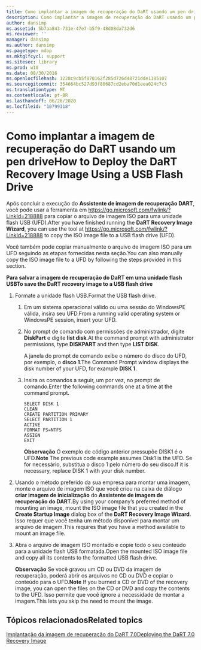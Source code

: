 ```yaml
---
title: Como implantar a imagem de recuperação do DaRT usando um pen drive
description: Como implantar a imagem de recuperação do DaRT usando um pen drive
author: dansimp
ms.assetid: 5b7aa843-731e-47e7-b5f9-48d08da732d6
ms.reviewer: ''
manager: dansimp
ms.author: dansimp
ms.pagetype: mdop
ms.mktglfcycl: support
ms.sitesec: library
ms.prod: w10
ms.date: 08/30/2016
ms.openlocfilehash: 1228c9cb5f870162f285d726d48721dde1185107
ms.sourcegitcommit: 354664bc527d93f80687cd2eba70d1eea024c7c3
ms.translationtype: MT
ms.contentlocale: pt-BR
ms.lasthandoff: 06/26/2020
ms.locfileid: "10799318"
---
```

# <span data-ttu-id="7600f-103">Como implantar a imagem de recuperação do DaRT usando um pen drive</span><span class="sxs-lookup"><span data-stu-id="7600f-103">How to Deploy the DaRT Recovery Image Using a USB Flash Drive</span></span>


<span data-ttu-id="7600f-104">Após concluir a execução do **Assistente de imagem de recuperação DART**, você pode usar a ferramenta em <https://go.microsoft.com/fwlink/?LinkId=218888> para copiar o arquivo de imagem ISO para uma unidade flash USB (UFD).</span><span class="sxs-lookup"><span data-stu-id="7600f-104">After you have finished running the **DaRT Recovery Image Wizard**, you can use the tool at <https://go.microsoft.com/fwlink/?LinkId=218888> to copy the ISO image file to a USB flash drive (UFD).</span></span>

<span data-ttu-id="7600f-105">Você também pode copiar manualmente o arquivo de imagem ISO para um UFD seguindo as etapas fornecidas nesta seção.</span><span class="sxs-lookup"><span data-stu-id="7600f-105">You can also manually copy the ISO image file to a UFD by following the steps provided in this section.</span></span>

**<span data-ttu-id="7600f-106">Para salvar a imagem de recuperação do DaRT em uma unidade flash USB</span><span class="sxs-lookup"><span data-stu-id="7600f-106">To save the DaRT recovery image to a USB flash drive</span></span>**

1.  <span data-ttu-id="7600f-107">Formate a unidade flash USB.</span><span class="sxs-lookup"><span data-stu-id="7600f-107">Format the USB flash drive.</span></span>

    1.  <span data-ttu-id="7600f-108">Em um sistema operacional válido ou uma sessão do WindowsPE válida, insira seu UFD.</span><span class="sxs-lookup"><span data-stu-id="7600f-108">From a running valid operating system or WindowsPE session, insert your UFD.</span></span>

    2.  <span data-ttu-id="7600f-109">No prompt de comando com permissões de administrador, digite **DiskPart** e digite **list disk**.</span><span class="sxs-lookup"><span data-stu-id="7600f-109">At the command prompt with administrator permissions, type **DISKPART** and then type **LIST DISK**.</span></span>

        <span data-ttu-id="7600f-110">A janela do prompt de comando exibe o número do disco do UFD, por exemplo, o **disco 1**.</span><span class="sxs-lookup"><span data-stu-id="7600f-110">The Command Prompt window displays the disk number of your UFD, for example **DISK 1**.</span></span>

    3.  <span data-ttu-id="7600f-111">Insira os comandos a seguir, um por vez, no prompt de comando.</span><span class="sxs-lookup"><span data-stu-id="7600f-111">Enter the following commands one at a time at the command prompt.</span></span>

        ``` syntax
        SELECT DISK 1
        CLEAN
        CREATE PARTITION PRIMARY
        SELECT PARTITION 1
        ACTIVE
        FORMAT FS=NTFS
        ASSIGN
        EXIT
        ```

        <span data-ttu-id="7600f-112">**Observação**  O exemplo de código anterior pressupõe DISK1 é o UFD.</span><span class="sxs-lookup"><span data-stu-id="7600f-112">**Note** The previous code example assumes Disk1 is the UFD.</span></span> <span data-ttu-id="7600f-113">Se for necessário, substitua o disco 1 pelo número do seu disco.</span><span class="sxs-lookup"><span data-stu-id="7600f-113">If it is necessary, replace DISK 1 with your disk number.</span></span>

         

2.  <span data-ttu-id="7600f-114">Usando o método preferido da sua empresa para montar uma imagem, monte o arquivo de imagem ISO que você criou na caixa de diálogo **criar imagem de inicialização** do **Assistente de imagem de recuperação do DART**.</span><span class="sxs-lookup"><span data-stu-id="7600f-114">By using your company’s preferred method of mounting an image, mount the ISO image file that you created in the **Create Startup Image** dialog box of the **DaRT Recovery Image Wizard**.</span></span> <span data-ttu-id="7600f-115">Isso requer que você tenha um método disponível para montar um arquivo de imagem.</span><span class="sxs-lookup"><span data-stu-id="7600f-115">This requires that you have a method available to mount an image file.</span></span>

3.  <span data-ttu-id="7600f-116">Abra o arquivo de imagem ISO montado e copie todo o seu conteúdo para a unidade flash USB formatada.</span><span class="sxs-lookup"><span data-stu-id="7600f-116">Open the mounted ISO image file and copy all its contents to the formatted USB flash drive.</span></span>

    <span data-ttu-id="7600f-117">**Observação**  Se você gravou um CD ou DVD da imagem de recuperação, poderá abrir os arquivos no CD ou DVD e copiar o conteúdo para o UFD.</span><span class="sxs-lookup"><span data-stu-id="7600f-117">**Note** If you burned a CD or DVD of the recovery image, you can open the files on the CD or DVD and copy the contents to the UFD.</span></span> <span data-ttu-id="7600f-118">Isso permite que você ignore a necessidade de montar a imagem.</span><span class="sxs-lookup"><span data-stu-id="7600f-118">This lets you skip the need to mount the image.</span></span>

     

## <span data-ttu-id="7600f-119">Tópicos relacionados</span><span class="sxs-lookup"><span data-stu-id="7600f-119">Related topics</span></span>


[<span data-ttu-id="7600f-120">Implantação da imagem de recuperação do DaRT 7.0</span><span class="sxs-lookup"><span data-stu-id="7600f-120">Deploying the DaRT 7.0 Recovery Image</span></span>](deploying-the-dart-70-recovery-image-dart-7.md)

 

 





